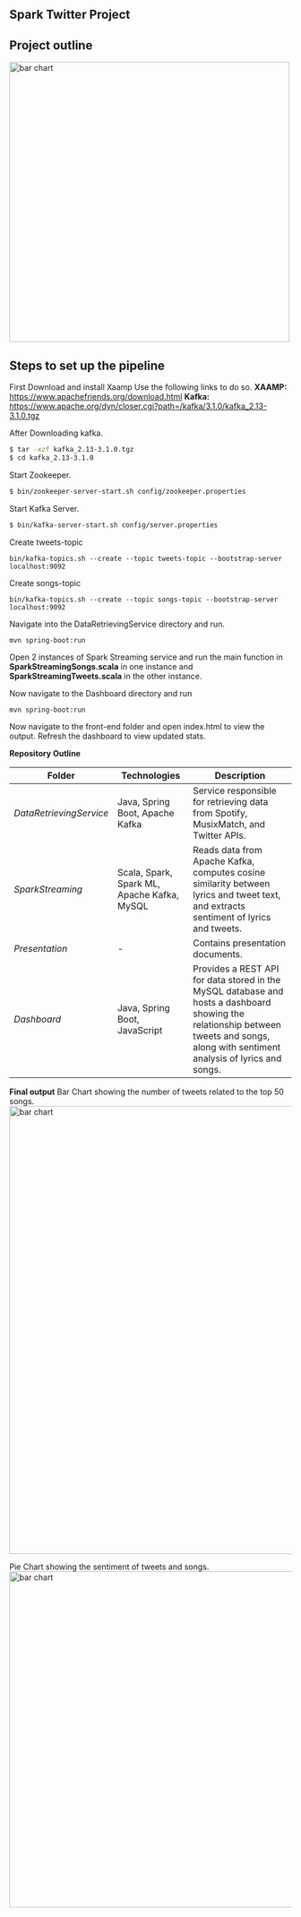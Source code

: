 
##  Spark Twitter Project

## Project outline
<img width="500" alt="bar chart" src= "https://github.com/ameyagidh/TwitterSparkProject/assets/65457905/e228c4bd-2658-4a41-9352-f0b85ba80490">


## Steps to set up the pipeline
First Download and install Xaamp
Use the following links to do so.
**XAAMP:** https://www.apachefriends.org/download.html
**Kafka:** https://www.apache.org/dyn/closer.cgi?path=/kafka/3.1.0/kafka_2.13-3.1.0.tgz

After Downloading kafka.
```bash
$ tar -xzf kafka_2.13-3.1.0.tgz
$ cd kafka_2.13-3.1.0
```
Start Zookeeper.
```bash
$ bin/zookeeper-server-start.sh config/zookeeper.properties
```
Start Kafka Server.
```bash
$ bin/kafka-server-start.sh config/server.properties
```
Create tweets-topic
````
bin/kafka-topics.sh --create --topic tweets-topic --bootstrap-server localhost:9092
````
Create songs-topic
````
bin/kafka-topics.sh --create --topic songs-topic --bootstrap-server localhost:9092
````


Navigate into the DataRetrievingService directory and run.
````
mvn spring-boot:run
````

Open 2 instances of Spark Streaming service and run the main function in **SparkStreamingSongs.scala** in one instance and **SparkStreamingTweets.scala** in the other instance.

Now navigate to the Dashboard directory and run
````
mvn spring-boot:run
````

Now navigate to the front-end folder and open index.html to view the output.
Refresh the dashboard to view updated stats.


**Repository Outline**

| Folder                | Technologies                           | Description                                                                                     |
|-----------------------|----------------------------------------|-------------------------------------------------------------------------------------------------|
| *DataRetrievingService* | Java, Spring Boot, Apache Kafka       | Service responsible for retrieving data from Spotify, MusixMatch, and Twitter APIs.              |
| *SparkStreaming*       | Scala, Spark, Spark ML, Apache Kafka, MySQL | Reads data from Apache Kafka, computes cosine similarity between lyrics and tweet text, and extracts sentiment of lyrics and tweets. |
| *Presentation*         | -                                      | Contains presentation documents.                                                               |
| *Dashboard*            | Java, Spring Boot, JavaScript         | Provides a REST API for data stored in the MySQL database and hosts a dashboard showing the relationship between tweets and songs, along with sentiment analysis of lyrics and songs. |


**Final output**
Bar Chart showing the number of tweets related to the top 50 songs.
<img width="800" alt="bar chart" src="https://github.com/ameyagidh/TwitterSparkProject/assets/65457905/b02e1da3-f855-4897-b1ee-cacfb10f52f8">

Pie Chart showing the sentiment of tweets and songs.
<img width="600" alt="bar chart" src= "https://github.com/ameyagidh/TwitterSparkProject/assets/65457905/02ea7953-136d-4593-ba3e-d6dbc22dc71c">
